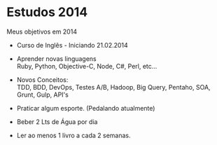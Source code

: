 Estudos 2014
===========

Meus objetivos em 2014
  
- Curso de Inglês - Iniciando 21.02.2014  
  
- Aprender novas linguagens    
  Ruby, Python, Objective-C, Node, C#, Perl, etc...  
  
- Novos Conceitos:  
  TDD, BDD, DevOps, Testes A/B, Hadoop, Big Query, Pentaho, SOA, Grunt, Gulp, API's  
    
- Praticar algum esporte. (Pedalando atualmente)
  
- Beber 2 Lts de Água por dia  
  
- Ler ao menos 1 livro a cada 2 semanas.

